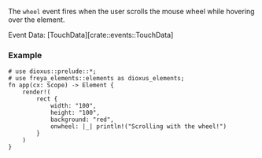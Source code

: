 The `wheel` event fires when the user scrolls the mouse wheel while hovering over the element.

Event Data: [TouchData][crate::events::TouchData]

### Example

```rust, no_run
# use dioxus::prelude::*;
# use freya_elements::elements as dioxus_elements;
fn app(cx: Scope) -> Element {
    render!(
        rect {
            width: "100",
            height: "100",
            background: "red",
            onwheel: |_| println!("Scrolling with the wheel!")
        }
    )
}
```